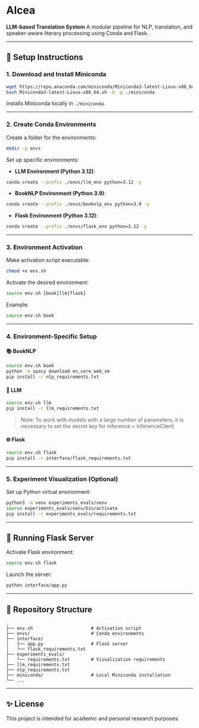 # Alcea

**LLM-based Translation System**
A modular pipeline for NLP, translation, and speaker-aware literary processing using Conda and Flask.

---

## 🔧 Setup Instructions

### 1. Download and Install Miniconda

```bash
wget https://repo.anaconda.com/miniconda/Miniconda3-latest-Linux-x86_64.sh
bash Miniconda3-latest-Linux-x86_64.sh -b -p ./miniconda
```

Installs Miniconda locally in `./miniconda`.

---

### 2. Create Conda Environments

Create a folder for the environments:

```bash
mkdir -p envs
```

Set up specific environments:

* **LLM Environment (Python 3.12)**:

```bash
conda create --prefix ./envs/llm_env python=3.12 -y
```

* **BookNLP Environment (Python 3.9)**:

```bash
conda create --prefix ./envs/booknlp_env python=3.9 -y
```

* **Flask Environment (Python 3.12)**:

```bash
conda create --prefix ./envs/flask_env python=3.12 -y
```

---

### 3. Environment Activation

Make activation script executable:

```bash
chmod +x env.sh
```

Activate the desired environment:

```bash
source env.sh [book|llm|flask]
```

Example:

```bash
source env.sh book
```

---

### 4. Environment-Specific Setup

#### 📚 BookNLP

```bash
source env.sh book
python -m spacy download en_core_web_sm
pip install -r nlp_requirements.txt
```

#### 🤖 LLM

```bash
source env.sh llm
pip install -r llm_requirements.txt
```
> Note: To work with models with a large number of parameters, it is necessary to set the secret key for inference = InferenceClient
#### 🌐 Flask

```bash
source env.sh flask
pip install -r interface/flask_requirements.txt
```

---

### 5. Experiment Visualization (Optional)

Set up Python virtual environment:

```bash
python3 -m venv experiments_evals/venv
source experiments_evals/venv/bin/activate
pip install -r experiments_evals/requirements.txt
```

---

## 🚀 Running Flask Server

Activate Flask environment:

```bash
source env.sh flask
```

Launch the server:

```bash
python interface/app.py
```

---

## 📁 Repository Structure

```
.
├── env.sh                      # Activation script
├── envs/                       # Conda environments
├── interface/
│   ├── app.py                  # Flask server
│   └── flask_requirements.txt
├── experiments_evals/
│   └── requirements.txt        # Visualization requirements
├── llm_requirements.txt
├── nlp_requirements.txt
├── miniconda/                  # Local Miniconda installation
└── ...
```

---

## ✨ License

This project is intended for academic and personal research purposes.
